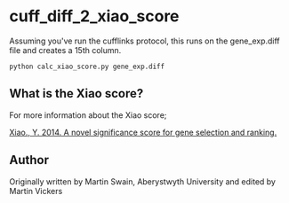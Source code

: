 # cuff_diff_2_xiao_score

Assuming you've run the cufflinks protocol, this runs on the gene_exp.diff file and creates a 15th column.

```
python calc_xiao_score.py gene_exp.diff
```

## What is the Xiao score?

For more information about the Xiao score;

[Xiao., Y. 2014. A novel significance score for gene selection and ranking.](
https://www.ncbi.nlm.nih.gov/pmc/articles/PMC3957066/)

## Author

Originally written by Martin Swain, Aberystwyth University and edited by Martin Vickers

